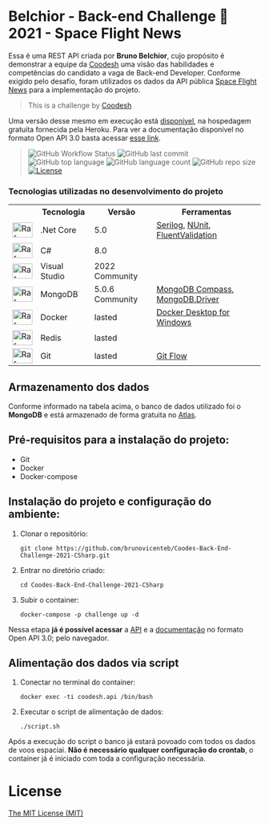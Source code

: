 # Belchior - Back-end Challenge 🏅 2021 - Space Flight News

Essa é uma REST API criada por **Bruno Belchior**, cujo propósito é demonstrar a equipe da [Coodesh](https://coodesh.com/) uma visão das habilidades e competências do candidato a vaga de Back-end Developer. Conforme exigido pelo desafio, foram utilizados os dados da API pública [Space Flight News](https://api.spaceflightnewsapi.net/v3/documentation) para a implementação do projeto.

>  This is a challenge by [Coodesh](https://coodesh.com/)

Uma versão desse mesmo em execução está [disponível](https://coodesh-backend-challenge.herokuapp.com), na hospedagem gratuita fornecida pela Heroku. Para ver a documentação disponível no formato Open API 3.0 basta acessar [esse link](https://coodesh-backend-challenge.herokuapp.com/swagger/index.html).

>  ![GitHub Workflow Status](https://img.shields.io/github/workflow/status/brunovicenteb/Coodes-Back-End-Challenge-2021-CSharp/Build-Tests-Coverlet-DeployHeroku) ![GitHub last commit](https://img.shields.io/github/last-commit/brunovicenteb/Coodes-Back-End-Challenge-2021-CSharp) ![GitHub top language](https://img.shields.io/github/languages/top/brunovicenteb/Coodes-Back-End-Challenge-2021-CSharp) ![GitHub language count](https://img.shields.io/github/languages/count/brunovicenteb/Coodes-Back-End-Challenge-2021-CSharp) ![GitHub repo size](https://img.shields.io/github/repo-size/brunovicenteb/Coodes-Back-End-Challenge-2021-CSharp) [![License](https://img.shields.io/badge/license-MIT-green)](./LICENSE) 

### Tecnologias utilizadas no desenvolvimento do projeto

<table>
  <tr>
    <th></th>
    <th>Tecnologia</th>
    <th>Versão</th>
    <th>Ferramentas</th>    
  </tr>
  <tr>
    <td><img align="center" alt="Rafa-Csharp" height="30" width="40" src="https://icongr.am/devicon/dot-net-original.svg?size=40"></td>
    <td>.Net Core</td>
    <td>5.0</td>
    <td><a href="https://serilog.net">Serilog</a>, <a href="https://nunit.org">NUnit</a>, <a href="https://fluentvalidation.net">FluentValidation</a></td>
  </tr>
  <tr>
    <td><img align="center" alt="Rafa-Csharp" height="30" width="40" src="https://icongr.am/devicon/csharp-original.svg?size=40"></td>
    <td>C#</td>
    <td>8.0</td>
    <td></td>
  </tr>    
  <tr>
    <td><img align="center" alt="Rafa-Csharp" height="30" width="40" src="https://icongr.am/devicon/visualstudio-plain.svg?size=40"></td>
    <td>Visual Studio</td>
    <td>2022 Community</td>
    <td></td>
  </tr>    
  <tr>
    <td><img align="center" alt="Rafa-Csharp" height="30" width="40" src="https://icongr.am/devicon/mongodb-original.svg?size=40"></td>
    <td>MongoDB</td>
    <td>5.0.6 Community</td>
    <td><a href="https://docs.mongodb.com/compass/current">MongoDB Compass</a>, <a href="https://docs.mongodb.com/drivers/csharp">MongoDB.Driver</a></td>    
  </tr>
  <tr>
    <td><img align="center" alt="Rafa-Csharp" height="30" width="40" src="https://icongr.am/devicon/docker-original.svg?size=40"></td>
    <td>Docker</td>
    <td>lasted</td>
    <td><a href="https://hub.docker.com/editions/community/docker-ce-desktop-windows">Docker Desktop for Windows</a></td>    
  </tr>
  <tr>
    <td><img align="center" alt="Rafa-Csharp" height="30" width="40" src="https://icongr.am/devicon/redis-original-wordmark.svg?size=40"></td>
    <td>Redis</td>
    <td>lasted</td>
    <td></td>    
  </tr>
  <tr>
    <td><img align="center" alt="Rafa-Csharp" height="30" width="40" src="https://icongr.am/devicon/git-original.svg?size=40"></td>
    <td>Git</td>
    <td>lasted</td>
    <td><a href="https://github.com/nvie/gitflow">Git Flow</a></td>    
  </tr>  
</table>

## Armazenamento dos dados

Conforme informado na tabela acima, o banco de dados utilizado foi o **MongoDB** e está armazenado de forma gratuita no [Atlas](https://www.mongodb.com/cloud/atlas).

## Pré-requisitos para a instalação do projeto:

+ Git
+ Docker
+ Docker-compose

## Instalação do projeto e configuração do ambiente:

1. Clonar o repositório:

   `
   git clone https://github.com/brunovicenteb/Coodes-Back-End-Challenge-2021-CSharp.git
   `

2. Entrar no diretório criado:

   `
   cd Coodes-Back-End-Challenge-2021-CSharp
   `

4. Subir o container:

   `
   docker-compose -p challenge up -d
   `
  
Nessa etapa **já é possível acessar** a [API](http://localhost:8000/) e a [documentação](http://localhost:8000/swagger/index.html) no formato Open API 3.0; pelo navegador.

## Alimentação dos dados via script

1. Conectar no terminal do container:

   `
   docker exec -ti coodesh.api /bin/bash
   `
   
2. Executar o script de alimentação de dados:

   `
   ./script.sh
   `

Após a execução do script o banco já estará povoado com todos os dados de voos espaciai. **Não é necessário qualquer configuração do crontab**, o container já é iniciado com toda a configuração necessária.

# License

[The MIT License (MIT)](LICENSE)